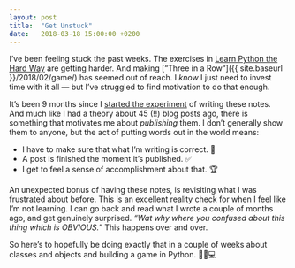 ```yaml
---
layout: post
title:  "Get Unstuck"
date:   2018-03-18 15:00:00 +0200
---
```


I’ve been feeling stuck the past weeks. The exercises in [Learn Python the Hard Way](https://learncodethehardway.org/python/) are getting harder. And making [“Three in a Row“]({{ site.baseurl }}/2018/02/game/) has seemed out of reach. I _know_ I just need to invest time with it all — but I’ve struggled to find motivation to do that enough.

It’s been 9 months since I [started the experiment]({{site.baseurl}}/2017/06/hello-world/) of writing these notes. And much like I had a theory about 45 (!!) blog posts ago, there is something that motivates me about _publishing_ them. I&nbsp;don’t generally show them to anyone, but the act of putting words out in the world means:

* I have to make sure that what I’m writing is correct. 📖
* A post is finished the moment it’s published. ✅
* I get to feel a sense of accomplishment about that. 🏆

An unexpected bonus of having these notes, is revisiting what I was frustrated about before. This is an excellent reality check for when I feel like I’m not learning. I&nbsp;can go back and read what I wrote a couple of months ago, and get genuinely surprised. _“Wat why where you confused about this thing which is OBVIOUS.”_ This happens over and over.

So here’s to hopefully be doing exactly that in a couple of weeks about classes and objects and building a game in Python. 🙈🐍💻
